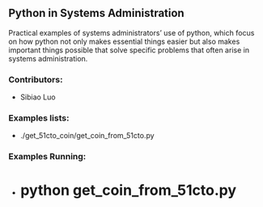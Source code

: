 ## Python in Systems Administration

Practical examples of systems administrators’ use of python, which focus on how python not only makes essential things easier but also makes important things possible that solve specific problems that often arise in systems administration.

### Contributors:
  * Sibiao Luo

### Examples lists:
  * ./get_51cto_coin/get_coin_from_51cto.py 

### Examples Running:
  * # python get_coin_from_51cto.py



